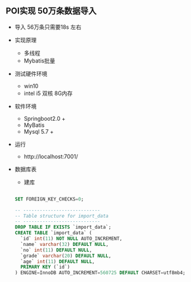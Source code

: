 ## POI实现 50万条数据导入 
+ 导入 56万条只需要18s 左右

+ 实现原理
    + 多线程
    + Mybatis批量

+ 测试硬件环境
    + win10
    + intel i5 双核 8G内存
    
+ 软件环境
    + Springboot2.0 +
    + MyBatis
    + Mysql 5.7 + 
    
+ 运行
    +  http://localhost:7001/ 
+ 数据库表
    +  建库 
    
    ```` SQL
    
    SET FOREIGN_KEY_CHECKS=0;
    
    -- ----------------------------
    -- Table structure for import_data
    -- ----------------------------
    DROP TABLE IF EXISTS `import_data`;
    CREATE TABLE `import_data` (
      `id` int(11) NOT NULL AUTO_INCREMENT,
      `name` varchar(32) DEFAULT NULL,
      `no` int(11) DEFAULT NULL,
      `grade` varchar(20) DEFAULT NULL,
      `age` int(11) DEFAULT NULL,
      PRIMARY KEY (`id`)
    ) ENGINE=InnoDB AUTO_INCREMENT=560725 DEFAULT CHARSET=utf8mb4;

    

    ````